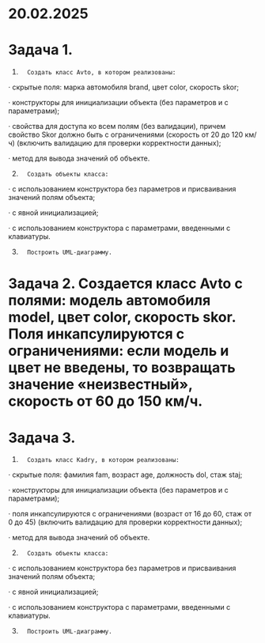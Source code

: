# 20.02.2025
# Задача 1.

1.       Создать класс Avto, в котором реализованы:

·          скрытые поля: марка автомобиля brand, цвет color, скорость skor;

·          конструкторы для инициализации объекта (без параметров и с параметрами);

·          свойства для доступа ко всем полям (без валидации), причем свойство Skor должно быть с ограничениями (скорость от 20 до 120 км/ч) (включить валидацию для проверки корректности данных);

·          метод для вывода значений об объекте.

2.       Создать объекты класса:

·          с использованием конструктора без параметров и присваивания значений полям объекта;

·          с явной инициализацией;

·          с использованием конструктора с параметрами, введенными с клавиатуры.

3.       Построить UML-диаграмму.

# Задача 2. Создается класс Avto с полями: модель автомобиля model, цвет color, скорость skor. Поля инкапсулируются с ограничениями: если модель и цвет не введены, то возвращать значение «неизвестный», скорость от 60 до 150 км/ч.

# Задача 3.

1.       Создать класс Kadry, в котором реализованы:

·          скрытые поля: фамилия fam, возраст age, должность dol, стаж staj;

·          конструкторы для инициализации объекта (без параметров и с параметрами);

·          поля инкапсулируются с ограничениями (возраст от 16 до 60, стаж от 0 до 45) (включить валидацию для проверки корректности данных);

·          метод для вывода значений об объекте.

2.       Создать объекты класса:

·          с использованием конструктора без параметров и присваивания значений полям объекта;

·          с явной инициализацией;

·          с использованием конструктора с параметрами, введенными с клавиатуры.

3.       Построить UML-диаграмму.

